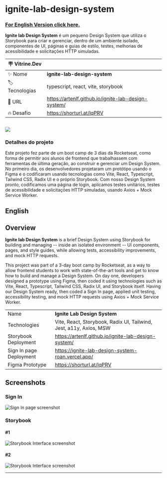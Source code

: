 # ignite-lab-design-system

### [For English Version click here.](#English)

**Ignite lab Design System** é um pequeno Design System que utiliza o Storybook para criar e gerenciar, dentro de um ambiente isolado, componentes de UI, páginas e guias de estilo, testes, melhorias de acessibilidade e solicitações HTTP simuladas.

| :placard: Vitrine.Dev |     |
| -------------  | --- |
| :sparkles: Nome        | **ignite-lab-design-system**
| :label: Tecnologias | typescript, react, vite, storybook
| :rocket: URL         | https://artenlf.github.io/ignite-lab-design-system/
| :fire: Desafio     | https://shorturl.at/lqPRV

![](https://i.imgur.com/6unY5rf.png#vitrinedev)
---

### Detalhes do projeto
Este projeto fez parte de um boot camp de 3 dias da Rocketseat, como forma de permitir aos alunos de frontend que trabalhassem com ferramentas de última geração, ao construir e gerenciar um Design System. No primeiro dia, os desenvolvedores projetaram um protótipo usando o Figma e o codificaram usando tecnologias como Vite, React, Typescript, Tailwind CSS, Radix UI e o próprio Storybook. Com nosso Design System pronto, codificamos uma página de login, aplicamos testes unitários, testes de acessibilidade e solicitações HTTP simuladas, usando Axios + Mock Service Worker.

## English

## Overview

**Ignite lab Design System** is a brief Design System using Storybook for building and managing -- inside an isolated environment -- UI components, pages, and style guides, while allowing tests, accessibility improvements, and mock HTTP requests.

This project was part of a 3-day boot camp by Rocketseat, as a way to allow frontend students to work with state-of-the-art tools and get to know how to build and manage a Design System. On day one, developers designed a prototype using Figma, then coded it using technologies such as Vite, React, Typescript, Tailwind CSS, Radix UI, and Storybook itself. Having our Design System ready, then coded a Sign In page, applied unit testing, accessibility testing, and mock HTTP requests using Axios + Mock Service Worker.

<!-- prettier-ignore -->
|  |     |
| ------------- | --- |
| Name        | **Ignite Lab Design System** |
| Technologies | Vite, React, Storybook, Radix UI, Tailwind, Jest, a11y, Axios, MSW |
| Storybook Deployment | https://artenlf.github.io/ignite-lab-design-system/ |
| Sign In page Deployment | https://ignite-lab-design-system-roan.vercel.app/ |
| Figma Prototype      | https://shorturl.at/lqPRV  |

## Screenshots

### Sign In

![Sign In page screenshot](https://i.imgur.com/Idi3uxs.png)

### Storybook

#### #1

![Storybook Interface screenshot](https://i.imgur.com/6unY5rf.png)

#### #2

![Storybook Interface screenshot](https://i.imgur.com/dvskF1N.png)

---
